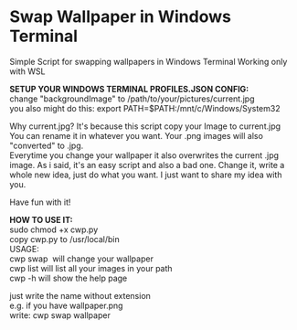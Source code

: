 # Swap Wallpaper in Windows Terminal 
Simple Script for swapping wallpapers in Windows Terminal
Working only with WSL

**SETUP YOUR WINDOWS TERMINAL PROFILES.JSON CONFIG:**  
change "backgroundImage" to /path/to/your/pictures/current.jpg  
you also might do this:   export PATH=$PATH:/mnt/c/Windows/System32
   
Why current.jpg? It's because this script copy your Image to current.jpg  
You can rename it in whatever you want.
Your .png images will also "converted" to .jpg.   
Everytime you change your wallpaper it also overwrites the current .jpg image.
As i said, it's an easy script and also a bad one.
Change it, write a whole new idea, just do what you want.
I just want to share my idea with you. 

Have fun with it!
  
**HOW TO USE IT:**  
  sudo chmod +x cwp.py  
  copy cwp.py to /usr/local/bin  
  USAGE:  
  cwp swap <img> will change your wallpaper  
  cwp list will list all your images in your path  
  cwp -h will show the help page  
  
  just write the name without extension  
  e.g. if you have wallpaper.png  
  write: cwp swap wallpaper

  
